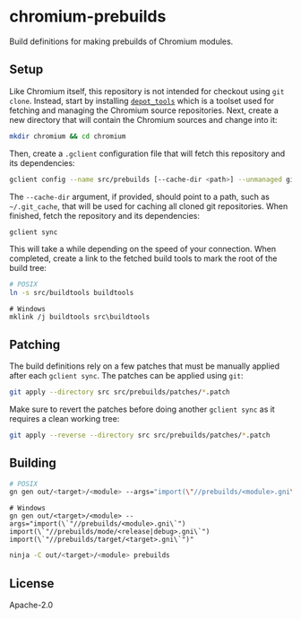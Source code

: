 # chromium-prebuilds

Build definitions for making prebuilds of Chromium modules.

## Setup

Like Chromium itself, this repository is not intended for checkout using `git clone`. Instead, start by installing [`depot_tools`](https://commondatastorage.googleapis.com/chrome-infra-docs/flat/depot_tools/docs/html/depot_tools_tutorial.html#_setting_up) which is a toolset used for fetching and managing the Chromium source repositories. Next, create a new directory that will contain the Chromium sources and change into it:

```sh
mkdir chromium && cd chromium
```

Then, create a `.gclient` configuration file that will fetch this repository and its dependencies:

```sh
gclient config --name src/prebuilds [--cache-dir <path>] --unmanaged git@github.com:holepunchto/chromium-prebuilds.git
```

The `--cache-dir` argument, if provided, should point to a path, such as `~/.git_cache`, that will be used for caching all cloned git repositories. When finished, fetch the repository and its dependencies:

```sh
gclient sync
```

This will take a while depending on the speed of your connection. When completed, create a link to the fetched build tools to mark the root of the build tree:

```sh
# POSIX
ln -s src/buildtools buildtools
```

```pwsh
# Windows
mklink /j buildtools src\buildtools
```

## Patching

The build definitions rely on a few patches that must be manually applied after each `gclient sync`. The patches can be applied using `git`:

```sh
git apply --directory src src/prebuilds/patches/*.patch
```

Make sure to revert the patches before doing another `gclient sync` as it requires a clean working tree:

```sh
git apply --reverse --directory src src/prebuilds/patches/*.patch
```

## Building

```sh
# POSIX
gn gen out/<target>/<module> --args="import(\"//prebuilds/<module>.gni\") import(\"//prebuilds/mode/<release|debug>.gni\") import(\"//prebuilds/target/<target>.gni\")"
```

```pwsh
# Windows
gn gen out/<target>/<module> --args="import(\`"//prebuilds/<module>.gni\`") import(\`"//prebuilds/mode/<release|debug>.gni\`") import(\`"//prebuilds/target/<target>.gni\`")"
```

```sh
ninja -C out/<target>/<module> prebuilds
```

## License

Apache-2.0
